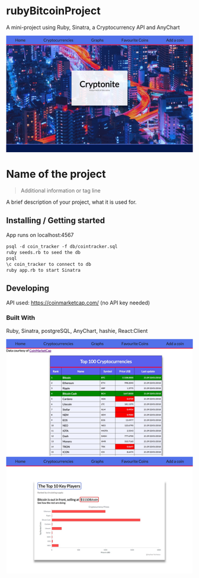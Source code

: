 # rubyBitcoinProject
A mini-project using Ruby, Sinatra, a Cryptocurrency API and AnyChart

![Logo of the project](./welcome.png)


# Name of the project
> Additional information or tag line

A brief description of your project, what it is used for.

## Installing / Getting started

App runs on localhost:4567

```
psql -d coin_tracker -f db/cointracker.sql
ruby seeds.rb to seed the db
psql
\c coin_tracker to connect to db
ruby app.rb to start Sinatra

```

## Developing
API used: https://coinmarketcap.com/ (no API key needed)

### Built With
Ruby, Sinatra, postgreSQL, AnyChart, hashie, React:Client


![image of coin data](./bitcoins.png)
![image of graph](./graph.png)
